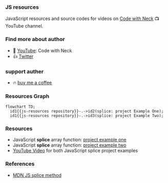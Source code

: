 ### JS resources
JavaScript resources and source codes for videos on [Code with Neck](https://www.youtube.com/channel/UC-5HS-AeihwNU6s8tCVWuVw) :tv: YouTube channel.


### Find more about author
- :bell: [YouTube](https://www.youtube.com/channel/UC-5HS-AeihwNU6s8tCVWuVw): Code with Neck
- :+1: [Twitter](https://twitter.com/Nechir89)

### support auther
- :fire: [buy me a coffee](https://www.buymeacoffee.com/neck)
### Resources Graph

```mermaid
flowchart TD;
  id1{{js-resources repository}}-.->id2(splice: project Example One);
  id1{{js-resources repository}}-.->id3(splice: project Example Two);
```


### Resources
- JavaScript **splice** array function: [project example one](https://github.com/Nechir-89/spliceExample1) 
- JavaScript **splice** array function: [project example two](https://github.com/Nechir-89/spliceExample2)
- [YouTube Video]() for both JavaScript splice project examples


### References
- [MDN JS splice method](https://developer.mozilla.org/en-US/docs/Web/JavaScript/Reference/Global_Objects/Array/splice)
